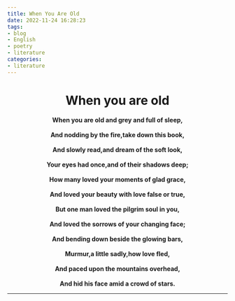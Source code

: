 ```yaml
---
title: When You Are Old
date: 2022-11-24 16:28:23
tags:
- blog
- English
- poetry
- literature
categories:
- literature
---
```


<center>
    <h1>
        When you are old
    </h1>
</center>



<center>
    <strong>
        When you are old and grey and full of sleep,
        <br/><br/>
        And nodding by the fire,take down this book,
        <br/><br/>
        And slowly read,and dream of the soft look,
		<br/><br/>
        Your eyes had once,and of their shadows deep;
		<br/><br/>
        How many loved your moments of glad grace,
		<br/><br/>
        And loved your beauty with love false or true,
		<br/><br/>
        But one man loved the pilgrim soul in you,
		<br/><br/>
        And loved the sorrows of your changing face;
		<br/><br/>
        And bending down beside the glowing bars,
		<br/><br/>
        Murmur,a little sadly,how love fled,
		<br/><br/>
        And paced upon the mountains overhead,
		<br/><br/>
        And hid his face amid a crowd of stars.
    </strong>



****





​    









